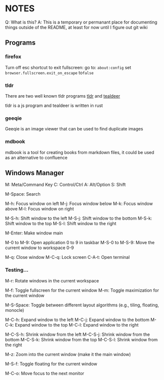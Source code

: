 # NOTES

Q: What is this?
A: This is a temporary or permanant place for documenting things outside of the README, at least for now until I figure out git wiki

## Programs

### firefox

Turn off esc shortcut to exit fullscreen:
go to: `about:config`
set `browser.fullscreen.exit_on_escape` to`false` 

### tldr

There are two well known tldr programs
[tldr](https://github.com/tldr-pages/tldr)
and
[tealdeer](https://github.com/dbrgn/tealdeer)

tldr is a js program and tealdeer is written in rust

### geeqie

Geeqie is an image viewer that can be used to find duplicate images

### mdbook

mdbook is a tool for creating books from markdown files, it could be used as an alternative to confluence

## Windows Manager

M: Meta/Command Key
C: Control/Ctrl
A: Alt/Option
S: Shift

M-Space: Search

M-h: Focus window on left
M-j: Focus window below
M-k: Focus window above
M-l: Focus window on right

M-S-h: Shift window to the left
M-S-j: Shift window to the bottom
M-S-k: Shift window to the top
M-S-l: Shift window to the right

M-Enter: Make window main

M-0 to M-9: Open application 0 to 9 in taskbar
M-S-0 to M-S-9: Move the current window to workspace 0-9

M-q: Close window
M-C-q: Lock screen
C-A-t: Open terminal

### Testing...

M-r: Rotate windows in the current workspace

M-f: Toggle fullscreen for the current window
M-m: Toggle maximization for the current window

M-S-Space: Toggle between different layout algorithms (e.g., tiling, floating, monocle)

M-C-h: Expand window to the left
M-C-j: Expand window to the bottom
M-C-k: Expand window to the top
M-C-l: Expand window to the right

M-C-S-h: Shrink window from the left
M-C-S-j: Shrink window from the bottom
M-C-S-k: Shrink window from the top
M-C-S-l: Shrink window from the right

M-z: Zoom into the current window (make it the main window)

M-S-f: Toggle floating for the current window

M-C-o: Move focus to the next monitor





